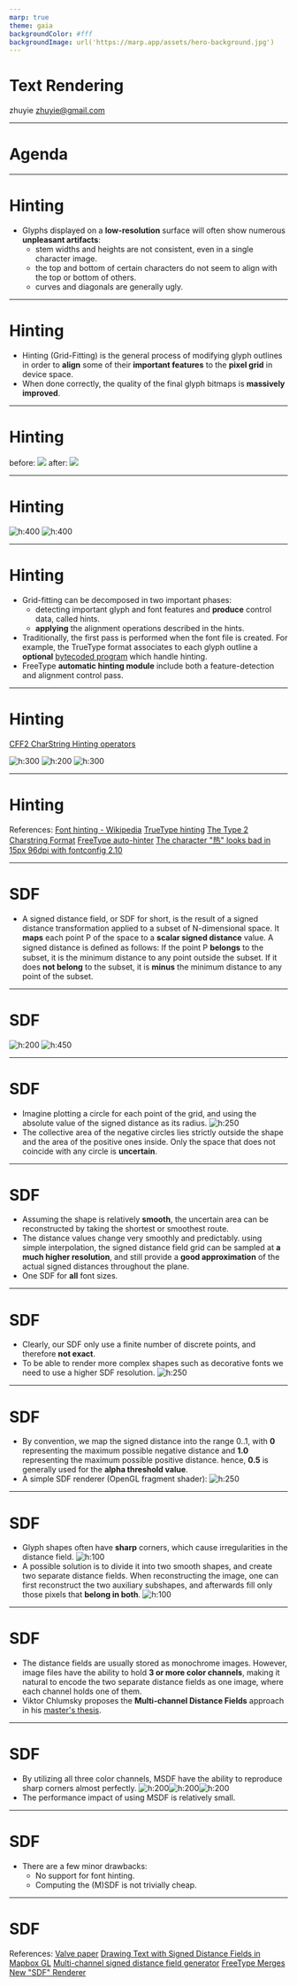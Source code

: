 ```yaml
---
marp: true
theme: gaia
backgroundColor: #fff
backgroundImage: url('https://marp.app/assets/hero-background.jpg')
---
```

<!-- _class: lead -->
# Text Rendering
zhuyie
zhuyie@gmail.com

---
# Agenda

---
<!-- paginate: true -->
# Hinting
* Glyphs displayed on a **low-resolution** surface will often show numerous **unpleasant artifacts**:
  * stem widths and heights are not consistent, even in a single character image.
  * the top and bottom of certain characters do not seem to align with the top or bottom of others.
  * curves and diagonals are generally ugly.

---
# Hinting
* Hinting (Grid-Fitting) is the general process of modifying glyph outlines in order to **align** some of their **important features** to the **pixel grid** in device space. 
* When done correctly, the quality of the final glyph bitmaps is **massively improved**. 

---
# Hinting
before:
![](hinting-1.png)
after:
![](hinting-2.png)

---
# Hinting
![h:400](hinting-3.png) ![h:400](hinting-4.png)

---
# Hinting
* Grid-fitting can be decomposed in two important phases:
  - detecting important glyph and font features and **produce** control data, called hints.
  - **applying** the alignment operations described in the hints.
* Traditionally, the first pass is performed when the font file is created. For example, the TrueType format associates to each glyph outline a **optional** [bytecoded program](https://docs.microsoft.com/en-us/typography/opentype/spec/glyf) which handle hinting.
* FreeType **automatic hinting module** include both a feature-detection and alignment control pass. 

---
# Hinting
[CFF2 CharString Hinting operators](https://docs.microsoft.com/en-us/typography/opentype/spec/cff2charstr#43-hint-operators)

![h:300](hinting-5.png) ![h:200](hinting-6.png) ![h:300](hinting-7.png)

---
# Hinting
References:
[Font hinting - Wikipedia](https://en.wikipedia.org/wiki/Font_hinting)
[TrueType hinting](https://docs.microsoft.com/en-us/typography/truetype/hinting)
[The Type 2 Charstring Format](https://adobe-type-tools.github.io/font-tech-notes/pdfs/5177.Type2.pdf)
[FreeType auto-hinter](https://www.freetype.org/freetype2/docs/reference/ft2-auto_hinter.html)
[The character "热" looks bad in 15px 96dpi with fontconfig 2.10](https://github.com/adobe-fonts/source-han-sans/issues/285)

---
# SDF
* A signed distance field, or SDF for short, is the result of a signed distance transformation applied to a subset of N-dimensional space. It **maps** each point P of the space to a **scalar signed distance** value. A signed distance is deﬁned as follows: If the point P **belongs** to the subset, it is the minimum distance to any point outside the subset. If it does **not belong** to the subset, it is **minus** the minimum distance to any point of the subset.

---
# SDF
![h:200](sdf-1.png) ![h:450](sdf-2.png)

---
# SDF
* Imagine plotting a circle for each point of the grid, and using the absolute value of the signed distance as its radius.
![h:250](sdf-3.png)
* The collective area of the negative circles lies strictly outside the shape and the area of the positive ones inside. Only the space that does not coincide with any circle is **uncertain**.


---
# SDF
* Assuming the shape is relatively **smooth**, the uncertain area can be reconstructed by taking the shortest or smoothest route.
* The distance values change very smoothly and predictably. using simple interpolation, the signed distance field grid can be sampled at **a much higher resolution**, and still provide a **good approximation** of the actual signed distances throughout the plane.
* One SDF for **all** font sizes.

---
# SDF
* Clearly, our SDF only use a finite number of discrete points, and therefore **not exact**.
* To be able to render more complex shapes such as decorative fonts we need to use a higher SDF resolution.
![h:250](sdf-10.png)

---
# SDF
* By convention, we map the signed distance into the range 0..1, with **0** representing the maximum possible negative distance and **1.0** representing the maximum possible positive distance. hence, **0.5** is generally used for the **alpha threshold value**.
* A simple SDF renderer (OpenGL fragment shader):
![h:250](sdf-9.png)

---
# SDF
* Glyph shapes often have **sharp** corners, which cause irregularities in the distance field. 
![h:100](sdf-4.png)
* A possible solution is to divide it into two smooth shapes, and create two separate distance fields. When reconstructing the image, one can first reconstruct the two auxiliary subshapes, and afterwards fill only those pixels that **belong in both**.
![h:100](sdf-5.png)

---
# SDF
* The distance fields are usually stored as monochrome images. However, image files have the ability to hold **3 or more color channels**, making it natural to encode the two separate distance fields as one image, where each channel holds one of them.
* Viktor Chlumsky proposes the **Multi-channel Distance Fields** approach in his [master's thesis](https://github.com/Chlumsky/msdfgen/files/3050967/thesis.pdf).

---
# SDF
* By utilizing all three color channels, MSDF have the ability to reproduce sharp corners almost perfectly.
![h:200](sdf-6.png)![h:200](sdf-7.png)![h:200](sdf-8.png)
* The performance impact of using MSDF is relatively small.

---
# SDF
* There are a few minor drawbacks:
  - No support for font hinting.
  - Computing the (M)SDF is not trivially cheap.

---
# SDF
References:
[Valve paper](https://steamcdn-a.akamaihd.net/apps/valve/2007/SIGGRAPH2007_AlphaTestedMagnification.pdf)
[Drawing Text with Signed Distance Fields in Mapbox GL](https://blog.mapbox.com/drawing-text-with-signed-distance-fields-in-mapbox-gl-b0933af6f817)
[Multi-channel signed distance field generator](https://github.com/Chlumsky/msdfgen)
[FreeType Merges New "SDF" Renderer](https://www.phoronix.com/scan.php?page=news_item&px=FreeType-SDF-Renderer-Lands)